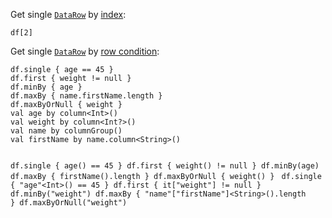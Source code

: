 <?xml version='1.0' encoding='UTF-8'?><topic xsi:noNamespaceSchemaLocation="https://resources.jetbrains.com/stardust/topic.v2.xsd" meta-keywords="" xmlns:xsi="http://www.w3.org/2001/XMLSchema-instance" id="getRow" title="Get rows" _md-based="true"> 
<p _o="94" _o-sc="4,0" _o-l="4" _o-e="5,0" _o-tl="-1" _o-s="4,0" _o-cl="0" id="336c3f10">Get single <a _o="105" _o-sc="4,12" LinkStatus="UNKNOWN" _o-l="4" _o-e="4,34" _o-tl="-1" _o-s="4,11" href="DataRow.md" _o-cl="11" id="99c9d593"><code _o="106" _o-sc="4,13" _o-l="4" _o-e="4,21" _o-tl="-1" _o-s="4,12" _o-cl="12" id="93f2988e">DataRow</code></a> by <a _o="132" _o-sc="4,39" LinkStatus="UNKNOWN" _o-l="4" _o-e="4,58" _o-tl="-1" _o-s="4,38" href="indexing.md" _o-cl="38" id="80f85564">index</a>:</p>

<code _o="182" _o-sc="9,0" _o-l="8" _o-e="10,3" _o-tl="-1" _o-s="8,0" style="block" _o-cl="0" id="19a23e94" lang="kotlin">df[2]
</code>

<p _o="216" _o-sc="14,0" _o-l="14" _o-e="15,0" _o-tl="-1" _o-s="14,0" _o-cl="0" id="eea08655">Get single <a _o="227" _o-sc="14,12" LinkStatus="UNKNOWN" _o-l="14" _o-e="14,34" _o-tl="-1" _o-s="14,11" href="DataRow.md" _o-cl="11" id="6d3c00de"><code _o="228" _o-sc="14,13" _o-l="14" _o-e="14,21" _o-tl="-1" _o-s="14,12" _o-cl="12" id="340f57de">DataRow</code></a> by <a _o="254" _o-sc="14,39" LinkStatus="UNKNOWN" _o-l="14" _o-e="14,80" _o-tl="-1" _o-s="14,38" href="DataRow.md#row-conditions" _o-cl="38" id="ea0ed790">row condition</a>:</p>

<tabs id="8b2c750a">
<tab id="69656983" title="Properties">
<code _o="362" _o-sc="21,0" _o-l="20" _o-e="26,3" _o-tl="-1" _o-s="20,0" style="block" _o-cl="0" id="82b05c0b" lang="kotlin">df.single { age == 45 }
df.first { weight != null }
df.minBy { age }
df.maxBy { name.firstName.length }
df.maxByOrNull { weight }
</code>
</tab>
<tab _o="507" _o-sc="28,6" _o-l="28" _o-e="30,0" _o-tl="5" _o-s="28,0" _o-cl="0" id="b16d6bc2" title="Accessors">
<code _o="539" _o-sc="32,0" _o-l="31" _o-e="42,3" _o-tl="31" _o-s="31,0" style="block" _o-cl="0" id="e273e9d5" lang="kotlin">val age by column&lt;Int>()
val weight by column&lt;Int?>()
val name by columnGroup()
val firstName by name.column&lt;String>()

df.single { age() == 45 }
df.first { weight() != null }
df.minBy(age)
df.maxBy { firstName().length }
df.maxByOrNull { weight() }
</code>
</tab>
<tab _o="804" _o-sc="44,6" _o-l="44" _o-e="46,0" _o-tl="5" _o-s="44,0" _o-cl="0" id="36de3c7" title="Strings">
<code _o="834" _o-sc="48,0" _o-l="47" _o-e="53,3" _o-tl="31" _o-s="47,0" style="block" _o-cl="0" id="a96d50b3" lang="kotlin">df.single { "age"&lt;Int>() == 45 }
df.first { it["weight"] != null }
df.minBy("weight")
df.maxBy { "name"["firstName"]&lt;String>().length }
df.maxByOrNull("weight")
</code>
</tab></tabs>

</topic>